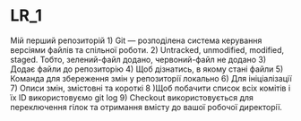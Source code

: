 # LR_1
Мій перший репозиторій
	1) Git — розподілена система керування версіями файлів та спільної роботи.
	2) Untracked, unmodified, modified, staged. Тобто, зелений-файл додано, червоний-файл не додано
	3) Додає файли до репозиторію
	4) Щоб дізнатись, в якому стані файли
	5) Команда для збереження змін у репозиторії локально
	6) Для ініціалізації
	7) Описи змін, змістовні та короткі
	8 )Щоб побачити список всіх комітів і їх ID використовуємо git log
        9) Сheckout використовується для переключення гілок та отримання вмісту до вашої робочої директорії.
